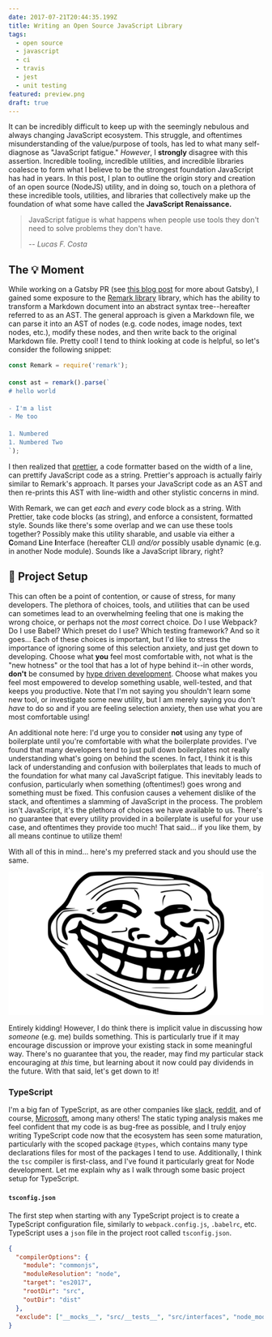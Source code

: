 ```yaml
---
date: 2017-07-21T20:44:35.199Z
title: Writing an Open Source JavaScript Library
tags:
  - open source
  - javascript
  - ci
  - travis
  - jest
  - unit testing
featured: preview.png
draft: true
---
```


It can be incredibly difficult to keep up with the seemingly nebulous and always changing JavaScript ecosystem. This struggle, and oftentimes misunderstanding of the value/purpose of tools, has led to what many self-diagnose as "JavaScript fatigue." _However_, I **strongly** disagree with this assertion. Incredible tooling, incredible utilities, and incredible libraries coalesce to form what I believe to be the strongest foundation JavaScript has had in years. In this post, I plan to outline the origin story and creation of an open source (NodeJS) utility, and in doing so, touch on a plethora of these incredible tools, utilities, and libraries that collectively make up the foundation of what some have called the **JavaScript Renaissance.**

> JavaScript fatigue is what happens when people use tools they don't need to solve problems they don't have.
>
> -- <cite>Lucas F. Costa</cite>

## The 💡 Moment

While working on a Gatsby PR (see [this blog post][getting-started-with-gatsby] for more about Gatsby), I gained some exposure to the [Remark library][remark] library, which has the ability to transform a Markdown document into an abstract syntax tree--hereafter referred to as an AST. The general approach is given a Markdown file, we can parse it into an AST of nodes (e.g. code nodes, image nodes, text nodes, etc.), modify these nodes, and then write back to the original Markdown file. Pretty cool! I tend to think looking at code is helpful, so let's consider the following snippet:

```javascript
const Remark = require('remark');

const ast = remark().parse(`
# hello world

- I'm a list
- Me too

1. Numbered
1. Numbered Two
`);
```

I then realized that [prettier][prettier], a code formatter based on the width of a line, can prettify JavaScript code as a string. Prettier's approach is actually fairly similar to Remark's approach. It parses your JavaScript code as an AST and then re-prints this AST with line-width and other stylistic concerns in mind.

With Remark, we can get _each_ and _every_ code block as a string. With Prettier, take code blocks (as string), and enforce a consistent, formatted style. Sounds like there's some overlap and we can use these tools together? Possibly make this utility sharable, and usable via either a **C**omand **L**ine **I**nterface (hereafter CLI) _and/or_ possibly usable dynamic (e.g. in another Node module). Sounds like a JavaScript library, right?

## 🔧 Project Setup

This can often be a point of contention, or cause of stress, for many developers. The plethora of choices, tools, and utilities that can be used can sometimes lead to an overwhelming feeling that one is making the wrong choice, or perhaps not the _most_ correct choice. Do I use Webpack? Do I use Babel? Which preset do I use? Which testing framework? And so it goes&hellip; Each of these choices is important, but I'd like to stress the importance of ignoring some of this selection anxiety, and just get down to developing. Choose what **you** feel most comfortable with, not what is the "new hotness" or the tool that has a lot of hype behind it--in other words, **don't** be consumed by [hype driven development][hdd]. Choose what makes you feel most empowered to develop something usable, well-tested, and that keeps you productive. Note that I'm not saying you shouldn't learn some new tool, or investigate some new utility, but I am merely saying you don't _have_ to do so and if you are feeling selection anxiety, then use what you are most comfortable using!

An additional note here: I'd urge you to consider **not** using any type of boilerplate until you're comfortable with what the boilerplate provides. I've found that many developers tend to just pull down boilerplates not really understanding what's going on behind the scenes. In fact, I think it is this lack of understanding and confusion with boilerplates that leads to much of the foundation for what many cal JavaScript fatigue. This inevitably leads to confusion, particularly when something (oftentimes!) goes wrong and something must be fixed. This confusion causes a vehement dislike of the stack, and oftentimes a slamming of JavaScript in the process. The problem isn't JavaScript, it's the plethora of choices we have available to us. There's no guarantee that every utility provided in a boilerplate is useful for your use case, and oftentimes they provide too much! That said&hellip; if you like them, by all means continue to utilize them!

With all of this in mind&hellip; here's my preferred stack and you should use the same.

![Troll face](images/troll-face.jpeg)

Entirely kidding! However, I do think there is implicit value in discussing how _someone_ (e.g. me) builds something. This is particularly true if it may encourage discussion or improve your existing stack in some meaningful way. There's no guarantee that you, the reader, may find my particular stack encouraging at _this_ time, but learning about it now could pay dividends in the future. With that said, let's get down to it!

### TypeScript

I'm a big fan of TypeScript, as are other companies like [slack][typescript-slack], [reddit][typescript-reddit], and of course, [Microsoft][typescript-microsoft], among many others! The static typing analysis makes me feel confident that my code is as bug-free as possible, and I truly enjoy writing TypeScript code now that the ecosystem has seen some maturation, particularly with the scoped package `@types`, which contains many type declarations files for most of the packages I tend to use. Additionally, I think the `tsc` compiler is first-class, and I've found it particularly great for Node development. Let me explain why as I walk through some basic project setup for TypeScript.

#### `tsconfig.json`

The first step when starting with any TypeScript project is to create a TypeScript configuration file, similarly to `webpack.config.js`, `.babelrc`, etc. TypeScript uses a `json` file in the project root called `tsconfig.json`.

```json
{
  "compilerOptions": {
    "module": "commonjs",
    "moduleResolution": "node",
    "target": "es2017",
    "rootDir": "src",
    "outDir": "dist"
  },
  "exclude": ["__mocks__", "src/__tests__", "src/interfaces", "node_modules"]
}
```

[getting-started-with-gatsby]: /blog/getting-started-with-gatsby
[remark]: https://github.com/gnab/remark
[prettier]: https://github.com/prettier/prettier
[hdd]: https://blog.daftcode.pl/hype-driven-development-3469fc2e9b22
[typescript-reddit]: https://redditblog.com/2017/06/30/why-we-chose-typescript/
[typescript-slack]: https://slack.engineering/typescript-at-slack-a81307fa288d
[typescript-microsoft]: https://medium.com/@delveeng/why-we-love-typescript-bec2df88d6c2
